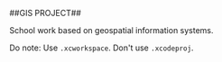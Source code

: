 ##GIS PROJECT##

School work based on geospatial information systems.

Do note:
Use ```.xcworkspace```. Don't use ```.xcodeproj```.
